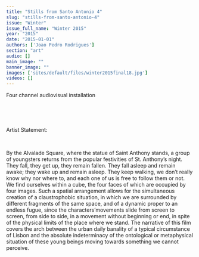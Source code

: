 ```yaml
---
title: "Stills from Santo Antonio 4"
slug: "stills-from-santo-antonio-4"
issue: "Winter"
issue_full_name: "Winter 2015"
year: "2015"
date: "2015-01-01"
authors: ['Joao Pedro Rodrigues']
section: "art"
audio: []
main_image: ""
banner_image: ""
images: ['sites/default/files/winter2015final18.jpg']
videos: []
---
```

  
Four channel audiovisual installation

  

  

   
Artist Statement:

  

 By the Alvalade Square, where the statue of Saint Anthony stands, a group of youngsters returns from the popular festivities of St. Anthony’s night. They fall, they get up, they remain fallen. They fall asleep and remain awake; they wake up and remain asleep. They keep walking, we don’t really know why nor where to, and each one of us is free to follow them or not. We find ourselves within a cube, the four faces of which are occupied by four images. Such a spatial arrangement allows for the simultaneous creation of a claustrophobic situation, in which we are surrounded by different fragments of the same space, and of a dynamic proper to an endless fugue, since the characters’movements slide from screen to screen, from side to side, in a movement without beginning or end, in spite of the physical limits of the place where we stand. The narrative of this film covers the arch between the urban daily banality of a typical circumstance of Lisbon and the absolute indeterminacy of the ontological or metaphysical situation of these young beings moving towards something we cannot perceive.

